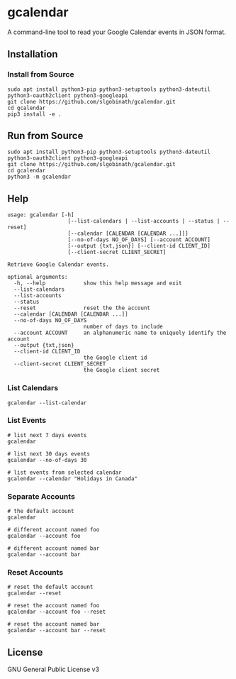 # gcalendar

A command-line tool to read your Google Calendar events in JSON format.

## Installation

### Install from Source
```shell script
sudo apt install python3-pip python3-setuptools python3-dateutil python3-oauth2client python3-googleapi
git clone https://github.com/slgobinath/gcalendar.git
cd gcalendar
pip3 install -e .
```

## Run from Source

```shell script
sudo apt install python3-pip python3-setuptools python3-dateutil python3-oauth2client python3-googleapi
git clone https://github.com/slgobinath/gcalendar.git
cd gcalendar
python3 -m gcalendar
```

## Help

```shell script
usage: gcalendar [-h]
                   [--list-calendars | --list-accounts | --status | --reset]
                   [--calendar [CALENDAR [CALENDAR ...]]]
                   [--no-of-days NO_OF_DAYS] [--account ACCOUNT]
                   [--output {txt,json}] [--client-id CLIENT_ID]
                   [--client-secret CLIENT_SECRET]

Retrieve Google Calendar events.

optional arguments:
  -h, --help            show this help message and exit
  --list-calendars
  --list-accounts
  --status
  --reset               reset the the account
  --calendar [CALENDAR [CALENDAR ...]]
  --no-of-days NO_OF_DAYS
                        number of days to include
  --account ACCOUNT     an alphanumeric name to uniquely identify the account
  --output {txt,json}
  --client-id CLIENT_ID
                        the Google client id
  --client-secret CLIENT_SECRET
                        the Google client secret
```

### List Calendars

```shell script
gcalendar --list-calendar
```

### List Events

```shell script
# list next 7 days events
gcalendar

# list next 30 days events
gcalendar --no-of-days 30

# list events from selected calendar
gcalendar --calendar "Holidays in Canada"
```

### Separate Accounts

```shell script
# the default account
gcalendar

# different account named foo
gcalendar --account foo

# different account named bar
gcalendar --account bar
```

### Reset Accounts
```shell script
# reset the default account
gcalendar --reset

# reset the account named foo
gcalendar --account foo --reset

# reset the account named bar
gcalendar --account bar --reset
```

## License

GNU General Public License v3